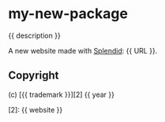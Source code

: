 # my-new-package

{{ description }}

A new website made with [Splendid][1]: {{ URL }}.

## Copyright

(c) [{{ trademark }}][2] {{ year }}

[1]: https://www.npmjs.com/package/splendid
[2]: {{ website }}